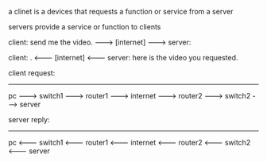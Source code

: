 a clinet is a devices that requests a function or service from a server

servers provide a service or function to clients

client:
  send me the video. ---> [internet] ---> 
server:
  

client:
  . <--- [internet] <--- 
server:
  here is the video you requested.


client request:
___
pc ---> switch1 ---> router1 ---> internet ---> router2 ---> switch2 ---> server

server reply:
___
pc <--- switch1 <--- router1 <--- internet <--- router2 <--- switch2 <--- server
